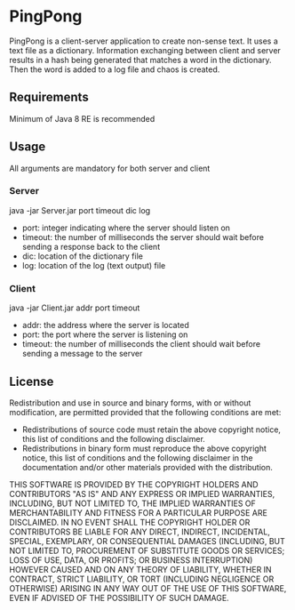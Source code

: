 # PingPong #

PingPong is a client-server application to create non-sense text. It uses a text file as a dictionary.
Information exchanging between client and server results in a hash being generated that matches a word in the dictionary.
Then the word is added to a log file and chaos is created.

## Requirements ##

Minimum of Java 8 RE is recommended

## Usage ##

All arguments are mandatory for both server and client

### Server ###

java -jar Server.jar port timeout dic log

* port: integer indicating where the server should listen on
* timeout: the number of milliseconds the server should wait before sending a response back to the client
* dic: location of the dictionary file
* log: location of the log (text output) file

### Client ###

java -jar Client.jar addr port timeout

* addr: the address where the server is located
* port: the port where the server is listening on
* timeout: the number of milliseconds the client should wait before sending a message to the server

## License ##

Redistribution and use in source and binary forms, with or without modification, are permitted provided that the following conditions are met:

* Redistributions of source code must retain the above copyright notice, this list of conditions and the following disclaimer.
* Redistributions in binary form must reproduce the above copyright notice, this list of conditions and the following disclaimer in the documentation and/or other materials provided with the distribution.

THIS SOFTWARE IS PROVIDED BY THE COPYRIGHT HOLDERS AND CONTRIBUTORS "AS IS" AND ANY EXPRESS OR IMPLIED WARRANTIES, INCLUDING, BUT NOT LIMITED TO, THE IMPLIED WARRANTIES OF MERCHANTABILITY AND FITNESS FOR A PARTICULAR PURPOSE ARE DISCLAIMED. IN NO EVENT SHALL THE COPYRIGHT HOLDER OR CONTRIBUTORS BE LIABLE FOR ANY DIRECT, INDIRECT, INCIDENTAL, SPECIAL, EXEMPLARY, OR CONSEQUENTIAL DAMAGES (INCLUDING, BUT NOT LIMITED TO, PROCUREMENT OF SUBSTITUTE GOODS OR SERVICES; LOSS OF USE, DATA, OR PROFITS; OR BUSINESS INTERRUPTION) HOWEVER CAUSED AND ON ANY THEORY OF LIABILITY, WHETHER IN CONTRACT, STRICT LIABILITY, OR TORT (INCLUDING NEGLIGENCE OR OTHERWISE) ARISING IN ANY WAY OUT OF THE USE OF THIS SOFTWARE, EVEN IF ADVISED OF THE POSSIBILITY OF SUCH DAMAGE.

